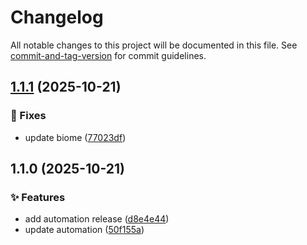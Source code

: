 # Changelog

All notable changes to this project will be documented in this file. See [commit-and-tag-version](https://github.com/absolute-version/commit-and-tag-version) for commit guidelines.

## [1.1.1](https://github.com/Tracktor/biome-config-react/compare/v1.1.0...v1.1.1) (2025-10-21)


### 🐛 Fixes

* update biome ([77023df](https://github.com/Tracktor/biome-config-react/commit/77023dff0228e5528d0233260193d2dbba0d9a73))

## 1.1.0 (2025-10-21)


### ✨ Features

* add automation release ([d8e4e44](https://github.com/Tracktor/biome-config-react/commit/d8e4e44e02463a96886306da82446532d5518caf))
* update automation ([50f155a](https://github.com/Tracktor/biome-config-react/commit/50f155a1f85811a7a5977f98bf0f50a239167b67))
